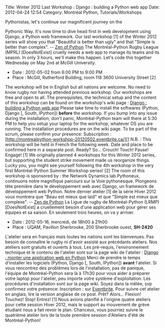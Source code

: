 Title: Winter 2012 Last Workshop : Django : building a Python web app
Date: 2012-04-24 12:54
Category: Montréal Python, Tutorials/Workshops

<!--:en-->Pythonistas, let's continue our magnificent journey on the
Pythonic Way. It's now time to dive head first in web development using
Django, a Python web framework. Our last workshop [1] of the Winter 2012
series will show you that "Beautiful is better than ugly" and that
"Simple is better than complex". -- [Zen of Python][] The
Montréal-Python Rugby League (MPRL) [DoesNotExist] cruelly needs a web
app to manage its teams and its season. In only 3 hours, we'll make this
happen. Let's code this together Wednesday on May 2nd at McGill
University.

-   Date : 2012-05-02 from 6:00 PM to 9:00 PM
-   Place : McGill, Rutherford Building, room 118 3600 University Street
    [2]

The workshop will be in English but all nations are welcome. No need to
know rugby nor having attended previous workshop. Our workshops are free
and open to all. The prerequisites, the technical setup and the content
of this workshop can be found on the workshop's wiki page : [Django :
building a Python web app][] Please take time to install the softwares
(Python, Django [, South, IPython]) **before** the workshop. If you bump
into any issue during the installation, don't panic, Montréal-Python
team will there at 5:30 PM to help you setup your laptop for the
workshop, whatever OS you are running. The installation procedures are
on the wiki page. To be part of the scrum, please confirm your presence:
Subscription :
[http://montrealpython-workshop-20120502.eventbrite.ca/][] N.B. : This
workshop will be held in French the following week. Date and place to be
confirmed here in a separate post. Ready? So... Crouch! Touch! Pause!
Engage! [1] We originally planned 4 workshops for this Winter 2012
series, but supporting the student strike movement made us reorganize
things. Lucky you, you might see yourself following the 4th workshop in
the very first Montréal-Python Summer Workshop series! [2] The room of
this workshop is sponsored by : the Network Dynamics
lab.<!--:--><!--:fr-->Pythoneux, continuons notre magnifique parcours
sur la Voie pythonesque. Plongeons tête première dans le développement
web avec Django, un framework de développement web Python. Notre dernier
atelier [1] de la série Hiver 2012 vous montrera que "Beau est mieux que
laid" et que "Simple est mieux que complexe". -- [Zen de Python][Zen of
Python] La Ligue de rugby de Montréal-Python (LRMP) [DoesNotExist] a
cruellement besoin d'une application web pour gérer ses équipes et sa
saison. En seulement trois heures, on va y arriver.

-   Date : 2012-05-16, mercredi, de 18h00 à 21h00
-   Place : UQAM, Pavillon Sherbrooke, 200 Sherbrooke ouest, **SH-2420**

L'atelier sera en français mais toutes les nations sont les bienvenues.
Pas besoin de connaître le rugby ni d'avoir assisté aux précédants
ateliers. Nos ateliers sont gratuits et ouverts à tous. Les pré-requis,
l'environnement technique et le contenu de l'atelier sont sur la page
wiki de l'atelier : [Django : monter une application web en Python][]
Merci de prendre le temps d'installer les logiciels (Python, Django [,
South, IPython]) **avant** l'atelier. Si vous rencontrez des problèmes
lors de l'installation, pas de panique, l'équipe de Montréal-Python sera
là à 17h30 pour vous aider à préparer votre laptop pour l'atelier, peu
importe votre système d'exploitation. Les procédures d'installation sont
sur la page wiki. Soyez dans la mêlée, svp confirmez votre présence:
Inscription : sur [Eventbrite][]. Pour suivre cet atelier en anglais,
lire la version anglaise de ce post. Prêt? Alors... Flexion! Touchez!
Stop! Entrez! [1] Nous avions planifié à l'origine quatre ateliers pour
cette session Hiver 2012, mais le support au mouvement de grève étudiant
nous a fait revoir le plan. Chanceux, vous pourriez suivre le quatrième
atelier lors de la toute première session d'Ateliers d'été de
Montréal-Python!<!--:-->

</p>

  [Zen of Python]: http://www.python.org/dev/peps/pep-0020/
  [Django : building a Python web app]: http://montrealpython.org/r/projects/workshops/wiki/2012-05-02
  [http://montrealpython-workshop-20120502.eventbrite.ca/]: http://montrealpython-workshop-20120502.eventbrite.ca/
  [Django : monter une application web en Python]: http://montrealpython.org/r/projects/workshops/wiki/2012-05-16
  [Eventbrite]: http://montrealpython-atelier-20120516.eventbrite.ca/
